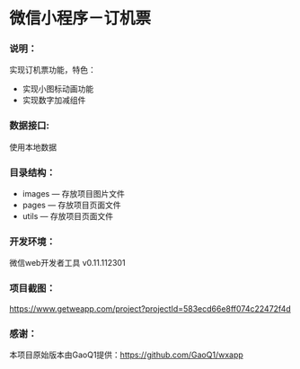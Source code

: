 # 微信小程序－订机票

### 说明：

实现订机票功能，特色：
- 实现小图标动画功能
- 实现数字加减组件

### 数据接口:

使用本地数据

### 目录结构：

- images — 存放项目图片文件
- pages — 存放项目页面文件
- utils — 存放项目页面文件

### 开发环境：

微信web开发者工具 v0.11.112301

### 项目截图：

https://www.getweapp.com/project?projectId=583ecd66e8ff074c22472f4d

### 感谢：

本项目原始版本由GaoQ1提供：https://github.com/GaoQ1/wxapp
